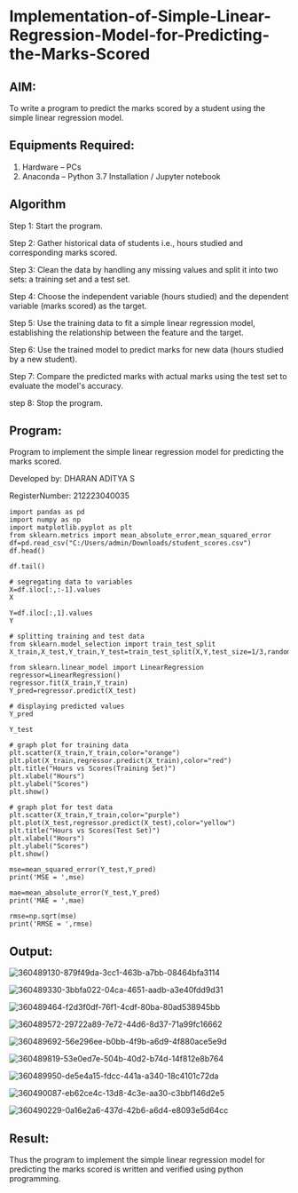 # Implementation-of-Simple-Linear-Regression-Model-for-Predicting-the-Marks-Scored

## AIM:
To write a program to predict the marks scored by a student using the simple linear regression model.

## Equipments Required:
1. Hardware – PCs
2. Anaconda – Python 3.7 Installation / Jupyter notebook

## Algorithm

Step 1: Start the program.

Step 2: Gather historical data of students i.e., hours studied and corresponding marks scored.

Step 3: Clean the data by handling any missing values and split it into two sets: a training set and a test set.

Step 4: Choose the independent variable (hours studied) and the dependent variable (marks scored) as the target.

Step 5: Use the training data to fit a simple linear regression model, establishing the relationship between the feature and the target.

Step 6: Use the trained model to predict marks for new data (hours studied by a new student).

Step 7: Compare the predicted marks with actual marks using the test set to evaluate the model's accuracy.

step 8: Stop the program.


## Program:

Program to implement the simple linear regression model for predicting the marks scored.

Developed by: DHARAN ADITYA S

RegisterNumber: 212223040035

```
import pandas as pd
import numpy as np
import matplotlib.pyplot as plt
from sklearn.metrics import mean_absolute_error,mean_squared_error
df=pd.read_csv("C:/Users/admin/Downloads/student_scores.csv")
df.head()

df.tail()

# segregating data to variables
X=df.iloc[:,:-1].values
X

Y=df.iloc[:,1].values
Y

# splitting training and test data
from sklearn.model_selection import train_test_split
X_train,X_test,Y_train,Y_test=train_test_split(X,Y,test_size=1/3,random_state=0)

from sklearn.linear_model import LinearRegression
regressor=LinearRegression()
regressor.fit(X_train,Y_train)
Y_pred=regressor.predict(X_test)

# displaying predicted values
Y_pred

Y_test

# graph plot for training data
plt.scatter(X_train,Y_train,color="orange")
plt.plot(X_train,regressor.predict(X_train),color="red")
plt.title("Hours vs Scores(Training Set)")
plt.xlabel("Hours")
plt.ylabel("Scores")
plt.show()

# graph plot for test data
plt.scatter(X_train,Y_train,color="purple")
plt.plot(X_test,regressor.predict(X_test),color="yellow")
plt.title("Hours vs Scores(Test Set)")
plt.xlabel("Hours")
plt.ylabel("Scores")
plt.show()

mse=mean_squared_error(Y_test,Y_pred)
print('MSE = ',mse)

mae=mean_absolute_error(Y_test,Y_pred)
print('MAE = ',mae)

rmse=np.sqrt(mse)
print('RMSE = ',rmse)
```

## Output:
![360489130-879f49da-3cc1-463b-a7bb-08464bfa3114](https://github.com/user-attachments/assets/8d4bb1f2-70b0-4072-b5c4-8c7290fbe7b0)

![360489330-3bbfa022-04ca-4651-aadb-a3e40fdd9d31](https://github.com/user-attachments/assets/9a1a7d43-88c1-4e22-9268-f0765dc924c5)

![360489464-f2d3f0df-76f1-4cdf-80ba-80ad538945bb](https://github.com/user-attachments/assets/1bfe959a-3727-4381-9bb7-5d4475c59e7b)

![360489572-29722a89-7e72-44d6-8d37-71a99fc16662](https://github.com/user-attachments/assets/2a8275e0-a06a-45be-bd69-6c4c138de7b0)

![360489692-56e296ee-b0bb-4f9b-a6d9-4f880ace5e9d](https://github.com/user-attachments/assets/335f40e1-4108-4dc8-a2b0-91ef47099a47)

![360489819-53e0ed7e-504b-40d2-b74d-14f812e8b764](https://github.com/user-attachments/assets/a79e157d-3e7d-4a08-8938-3dba8148f512)

![360489950-de5e4a15-fdcc-441a-a340-18c4101c72da](https://github.com/user-attachments/assets/efaf99b8-d7dc-4e87-b972-c45412ca0f9c)

![360490087-eb62ce4c-13d8-4c3e-aa30-c3bbf146d2e5](https://github.com/user-attachments/assets/80fadfd8-f625-4ec5-837d-123ce63e31dc)

![360490229-0a16e2a6-437d-42b6-a6d4-e8093e5d64cc](https://github.com/user-attachments/assets/d1ddc759-6b02-4e48-a9bf-e937ba5af0f3)



## Result:
Thus the program to implement the simple linear regression model for predicting the marks scored is written and verified using python programming.
